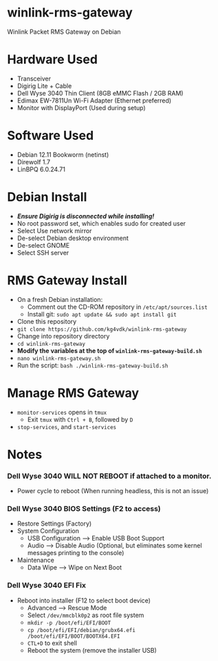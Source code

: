 # winlink-rms-gateway
Winlink Packet RMS Gateway on Debian
# Hardware Used
- Transceiver
- Digirig Lite + Cable
- Dell Wyse 3040 Thin Client (8GB eMMC Flash / 2GB RAM)
- Edimax EW-7811Un Wi-Fi Adapter (Ethernet preferred)
- Monitor with DisplayPort (Used during setup)

# Software Used
- Debian 12.11 Bookworm (netinst)
- Direwolf 1.7
- LinBPQ 6.0.24.71

# Debian Install
- ***Ensure Digirig is disconnected while installing!***
- No root password set, which enables sudo for created user
- Select Use network mirror
- De-select Debian desktop environment
- De-select GNOME
- Select SSH server

# RMS Gateway Install
- On a fresh Debian installation:
  * Comment out the CD-ROM repository in `/etc/apt/sources.list`
  * Install git: `sudo apt update && sudo apt install git`
- Clone this repository
- `git clone https://github.com/kg4vdk/winlink-rms-gateway`
- Change into repository directory
- `cd winlink-rms-gateway`
- **Modify the variables at the top of `winlink-rms-gateway-build.sh`**
- `nano winlink-rms-gateway.sh`
- Run the script: `bash ./winlink-rms-gateway-build.sh`

# Manage RMS Gateway
- `monitor-services` opens in `tmux`
  * Exit `tmux` with `Ctrl + B`, followed by `D`
- `stop-services`, and `start-services`

# Notes
### Dell Wyse 3040 WILL NOT REBOOT if attached to a monitor.
- Power cycle to reboot (When running headless, this is not an issue)
### Dell Wyse 3040 BIOS Settings (F2 to access)
- Restore Settings (Factory)
- System Configuration
  * USB Configuration --> Enable USB Boot Support
  * Audio --> Disable Audio (Optional, but eliminates some kernel messages printing to the console)
- Maintenance
  * Data Wipe --> Wipe on Next Boot

### Dell Wyse 3040 EFI Fix
- Reboot into installer (F12 to select boot device)
  * Advanced --> Rescue Mode
  * Select `/dev/mmcblk0p2` as root file system
  * `mkdir -p /boot/efi/EFI/BOOT`
  * `cp /boot/efi/EFI/debian/grubx64.efi /boot/efi/EFI/BOOT/BOOTX64.EFI`
  * `CTL+D` to exit shell
  * Reboot the system (remove the installer USB)
